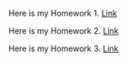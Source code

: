 Here is my Homework 1. [Link](AK_HW1.html)

Here is my Homework 2. [Link](AK_HW2.html)

Here is my Homework 3. [Link](AK-HW3.html)
